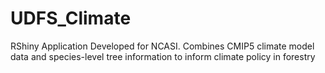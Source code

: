 # UDFS_Climate
RShiny Application Developed for NCASI. Combines CMIP5 climate model data and species-level tree information to inform climate policy in forestry 

